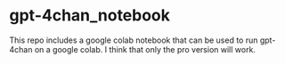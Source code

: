 # gpt-4chan_notebook
This repo includes a google colab notebook that can be used to run gpt-4chan on a google colab. I think that only the pro version will work.
